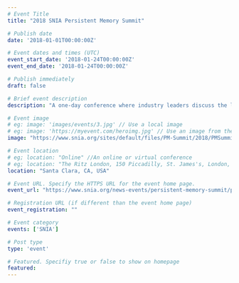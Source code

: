 ```yaml
---
# Event Title
title: "2018 SNIA Persistent Memory Summit"

# Publish date
date: '2018-01-01T00:00:00Z'

# Event dates and times (UTC)
event_start_date: '2018-01-24T00:00:00Z'
event_end_date: '2018-01-24T00:00:00Z'

# Publish immediately
draft: false

# Brief event description
description: "A one-day conference where industry leaders discuss the latest technology trends and futures."

# Event image
# eg: image: 'images/events/3.jpg' // Use a local image
# eg: image: 'https://myevent.com/heroimg.jpg' // Use an image from the event website
image: "https://www.snia.org/sites/default/files/PM-Summit/2018/PMSummitLogo18.png"

# Event location
# eg; location: "Online" //An online or virtual conference
# eg; location: "The Ritz London, 150 Piccadilly, St. James's, London, W1J 9BR, UK" // A physical address
location: "Santa Clara, CA, USA"

# Event URL. Specify the HTTPS URL for the event home page.
event_url: "https://www.snia.org/news-events/persistent-memory-summit/pm-and-nvm-summit-archives/pm-summit-2018"

# Registration URL (if different than the event home page)
event_registration: ""

# Event category
events: ['SNIA']

# Post type
type: 'event'

# Featured. Specifiy true or false to show on homepage
featured: 
---
```

